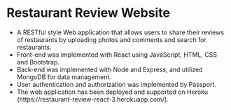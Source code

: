 # Restaurant Review Website

<ul>
  <li>A RESTful style Web application that allows users to share their reviews of restaurants by uploading photos and comments and search for restaurants. </li>
  <li>Front-end was implemented with React using JavaScript, HTML, CSS and Bootstrap. </li>
  <li>Back-end was implemented with Node and Express, and utilized MongoDB for data management. </li>
  <li>User authentication and authorization was implemented by Passport. </li>
  <li> The web application has been deployed and supported on Heroku (https://restaurant-review-react-3.herokuapp.com/). </li>
</ul>
